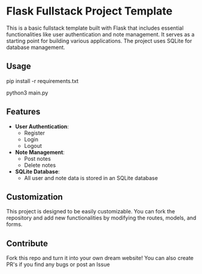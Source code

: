 # Flask Fullstack Project Template

This is a basic fullstack template built with Flask that includes essential functionalities like user authentication and note management. It serves as a starting point for building various applications. The project uses SQLite for database management.

## Usage

pip install -r requirements.txt

python3 main.py


## Features

- **User Authentication**: 
  - Register
  - Login
  - Logout
- **Note Management**: 
  - Post notes
  - Delete notes
- **SQLite Database**: 
  - All user and note data is stored in an SQLite database
 
    
## Customization
This project is designed to be easily customizable. You can fork the repository and add new functionalities by modifying the routes, models, and forms.

## Contribute
Fork this repo and turn it into your own dream website! You can also create PR's if you find any bugs or post an Issue
